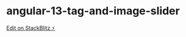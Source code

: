 # angular-13-tag-and-image-slider

[Edit on StackBlitz ⚡️](https://stackblitz.com/edit/hnuzm4-lg7u11)